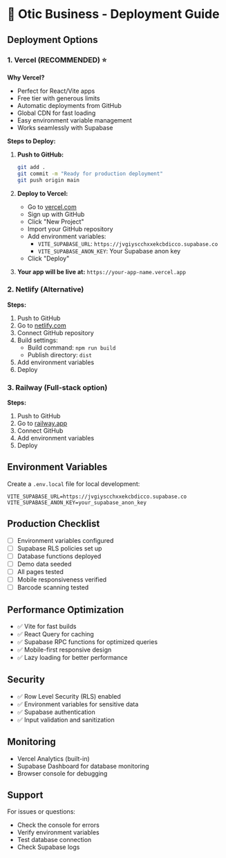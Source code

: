# 🚀 Otic Business - Deployment Guide

## Deployment Options

### 1. Vercel (RECOMMENDED) ⭐

**Why Vercel?**
- Perfect for React/Vite apps
- Free tier with generous limits
- Automatic deployments from GitHub
- Global CDN for fast loading
- Easy environment variable management
- Works seamlessly with Supabase

**Steps to Deploy:**

1. **Push to GitHub:**
   ```bash
   git add .
   git commit -m "Ready for production deployment"
   git push origin main
   ```

2. **Deploy to Vercel:**
   - Go to [vercel.com](https://vercel.com)
   - Sign up with GitHub
   - Click "New Project"
   - Import your GitHub repository
   - Add environment variables:
     - `VITE_SUPABASE_URL`: `https://jvgiyscchxxekcbdicco.supabase.co`
     - `VITE_SUPABASE_ANON_KEY`: Your Supabase anon key
   - Click "Deploy"

3. **Your app will be live at:** `https://your-app-name.vercel.app`

### 2. Netlify (Alternative)

**Steps:**
1. Push to GitHub
2. Go to [netlify.com](https://netlify.com)
3. Connect GitHub repository
4. Build settings:
   - Build command: `npm run build`
   - Publish directory: `dist`
5. Add environment variables
6. Deploy

### 3. Railway (Full-stack option)

**Steps:**
1. Push to GitHub
2. Go to [railway.app](https://railway.app)
3. Connect GitHub
4. Add environment variables
5. Deploy

## Environment Variables

Create a `.env.local` file for local development:

```env
VITE_SUPABASE_URL=https://jvgiyscchxxekcbdicco.supabase.co
VITE_SUPABASE_ANON_KEY=your_supabase_anon_key
```

## Production Checklist

- [ ] Environment variables configured
- [ ] Supabase RLS policies set up
- [ ] Database functions deployed
- [ ] Demo data seeded
- [ ] All pages tested
- [ ] Mobile responsiveness verified
- [ ] Barcode scanning tested

## Performance Optimization

- ✅ Vite for fast builds
- ✅ React Query for caching
- ✅ Supabase RPC functions for optimized queries
- ✅ Mobile-first responsive design
- ✅ Lazy loading for better performance

## Security

- ✅ Row Level Security (RLS) enabled
- ✅ Environment variables for sensitive data
- ✅ Supabase authentication
- ✅ Input validation and sanitization

## Monitoring

- Vercel Analytics (built-in)
- Supabase Dashboard for database monitoring
- Browser console for debugging

## Support

For issues or questions:
- Check the console for errors
- Verify environment variables
- Test database connection
- Check Supabase logs
